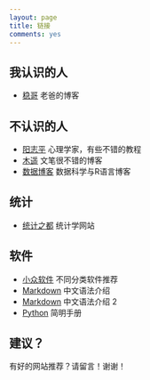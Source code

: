 ```yaml
---
layout: page
title: 链接
comments: yes
---
```


## 我认识的人
- [稳哥](http://www.daijiang.name/hong/) 老爸的博客

## 不认识的人
- [阳志平](http://www.yangzhiping.com/) 心理学家，有些不错的教程
- [木遥](http://blog.farmostwood.net/) 文笔很不错的博客
- [数据博客](http://xccds1977.blogspot.com/) 数据科学与R语言博客


## 统计
- [统计之都](http://cos.name) 统计学网站


## 软件
- [小众软件](http://love.appinn.com/) 不同分类软件推荐
- [Markdown](http://wowubuntu.com/markdown/#p) 中文语法介绍
- [Markdown](http://www.ituring.com.cn/article/23) 中文语法介绍 2
- [Python](http://wiki.woodpecker.org.cn/moin/PyAbsolutelyZipManual) 简明手册

## 建议？
有好的网站推荐？请留言！谢谢！ 
